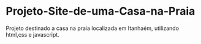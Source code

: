 # Projeto-Site-de-uma-Casa-na-Praia

Projeto destinado a casa na praia localizada em Itanhaém, utilizando html,css e javascript.
